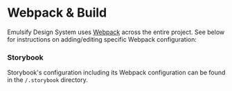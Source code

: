 # Webpack & Build

Emulsify Design System uses [Webpack](https://webpack.js.org/) across the entire project. See below for instructions on adding/editing specific Webpack configuration:

### Storybook

Storybook's configuration including its Webpack configuration can be found in the `/.storybook` directory. 

